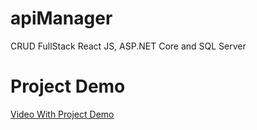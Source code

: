 # apiManager

CRUD FullStack React JS, ASP.NET Core and SQL Server


# Project Demo

[Video With Project Demo](https://www.loom.com/share/b93ca28ed03a4d578bb67e422f8e6c62)
